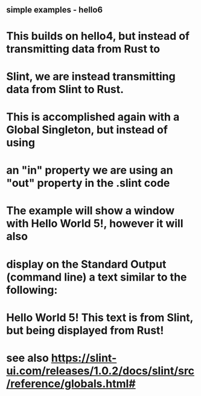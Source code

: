 ## simple examples - hello6
#
# This builds on hello4, but instead of transmitting data from Rust to
# Slint, we are instead transmitting data from Slint to Rust.
# 
# This is accomplished again with a Global Singleton, but instead of using
# an "in" property we are using an "out" property in the .slint code
#
# The example will show a window with Hello World 5!, however it will also
# display on the Standard Output (command line) a text similar to the following:
#
#   Hello World 5! This text is from Slint, but being displayed from Rust!
#
# see also https://slint-ui.com/releases/1.0.2/docs/slint/src/reference/globals.html#
#

